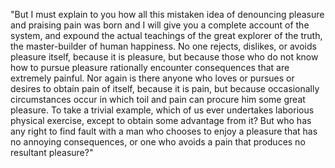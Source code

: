 "But I must explain to you how all this mistaken idea of denouncing pleasure and praising pain
was born and I will give you a complete account of the system,
and expound the actual teachings of the great explorer of the
truth, the master-builder of human happiness. No one rejects,
dislikes, or avoids pleasure itself, because it is pleasure,
but because those who do not know how to pursue pleasure
rationally encounter consequences that are extremely painful.
Nor again is there anyone who loves or pursues or desires to
obtain pain of itself, because it is pain, but because occasionally circumstances occur in which toil and pain can
procure him some great pleasure. To take a trivial example, which of us ever undertakes laborious physical exercise,
except to obtain some advantage from it? But who has any right
to find fault with a man who chooses to enjoy a pleasure that
has no annoying consequences, or one who avoids a pain that produces no resultant pleasure?"
